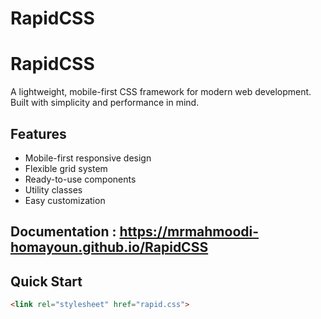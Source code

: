 # RapidCSS

# RapidCSS

A lightweight, mobile-first CSS framework for modern web development. Built with simplicity and performance in mind.

## Features
- Mobile-first responsive design
- Flexible grid system
- Ready-to-use components
- Utility classes
- Easy customization

## Documentation : https://mrmahmoodi-homayoun.github.io/RapidCSS
## Quick Start
```html
<link rel="stylesheet" href="rapid.css">


 
